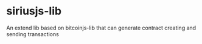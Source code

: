 # siriusjs-lib
An extend lib based on bitcoinjs-lib that can generate contract creating and sending transactions

